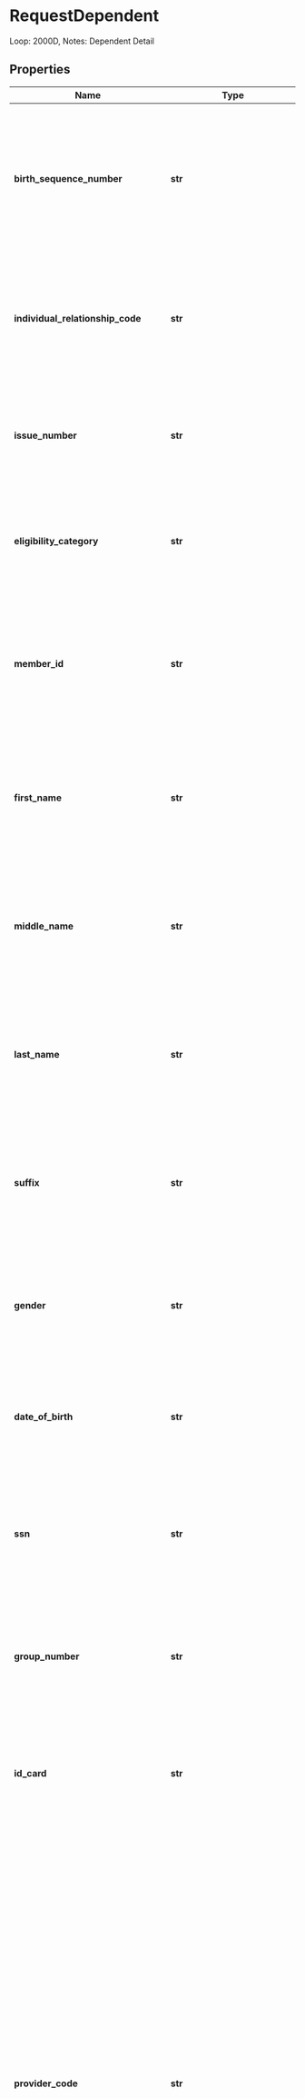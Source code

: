 # RequestDependent

Loop: 2000D, Notes: Dependent Detail

## Properties
Name | Type | Description | Notes
------------ | ------------- | ------------- | -------------
**birth_sequence_number** | **str** | Loop: 2100D Segment: INS, Element: INS17, Notes: Birth Sequence Number - must be exactly 9 positive unsigned numeric characters. | [optional] 
**individual_relationship_code** | **str** | Loop: 2100D Segment: INS, Element: INS02, Notes: Allowed Values are: &#39;01&#39; - Spouse, &#39;19&#39; - Child, &#39;34&#39; Other Adult | [optional] 
**issue_number** | **str** | Loop: 2100D Segment: REF, Element: REF02, Notes: REF01&#x3D;IF Issue Number | [optional] 
**eligibility_category** | **str** | Loop: 2100D Segment: REF, Element: REF02, Notes: REF01&#x3D;MRC Eligibility Category | [optional] 
**member_id** | **str** | Loop: 2100C and 2100D, Segment: MN1, Element: NM109, Notes: NM108&#x3D;MI, memberId 2-80 alphanumeric characters | [optional] 
**first_name** | **str** | Loop: 2100C and 2100D, Segment: MN1, Element: NM104, Notes: firstName 1-35 alphanumeric characters | [optional] 
**middle_name** | **str** | Loop: 2100C and 2100D, Segment: MN1, Element: NM105, Notes: middleName 1-25 alphanumeric characters | [optional] 
**last_name** | **str** | Loop: 2100C and 2100D, Segment: MN1, Element: NM103, Notes: lastName 1-60 alphanumeric characters | [optional] 
**suffix** | **str** | Loop: 2100C and 2100D, Segment: MN1, Element: NM107, Notes: lastName 1-10 alphanumeric characters | [optional] 
**gender** | **str** | Loop: 2100C and 2100D, Segment: DMG, Element: DMG03, Notes: gender 1 character &#39;M&#39; or &#39;F&#39; | [optional] 
**date_of_birth** | **str** | Loop: 2100C and 2100D, Segment: DMG, Element: DMG02, Notes: date of birth in YYYYMMDD | [optional] 
**ssn** | **str** | Loop: 2100C and 2100D, Segment: REF, Element: REF02, Notes: REF01&#x3D;SY Social Security Number | [optional] 
**group_number** | **str** | Loop: 2100C and 2100D, Segment: REF, Element: REF02, Notes: REF01&#x3D;6P Group Number | [optional] 
**id_card** | **str** | Loop: 2100C and 2100D, Segment: REF, Element: REF02, Notes: REF01&#x3D;HJ Identity Card Number | [optional] 
**provider_code** | **str** | Loop: 2100C and 2100D, Segment: PRV, Element: PRV01, Notes: Provider Code, Notes: Allowed Values are: &#39;AD&#39; Admitting, &#39;AT&#39; Attending, &#39;BI&#39; Billing, &#39;CO&#39; Consulting, &#39;CV&#39; Covering, &#39;H&#39; Hospital, &#39;HH&#39; Home Health Care, &#39;LA&#39; Laboratory, &#39;OT&#39; Other Physician, &#39;P1&#39; Pharmacist, &#39;P2&#39; Pharmacy, &#39;PC&#39; Primary Care Physician, &#39;PE&#39; Performing, &#39;R&#39; Rural Health Clinic, &#39;RF&#39; Referring, &#39;SK&#39; Skilled Nursing Facility, &#39;SU&#39; Supervising | [optional] 
**reference_identification_qualifier** | **str** | Loop: 2100C and 2100D, Segment: PRV, Element: PRV02, Notes: Allowed Values are: &#39;9K&#39; Servicer, &#39;D3&#39; National Council for Prescription Drug Programs Pharmacy Number, &#39;EI&#39; Employer&#39;s Identification Number, &#39;HPI&#39; Centers for Medicare and Medicaid Services National Provider Identifier, &#39;PXC&#39; Health Care Provider Taxonomy Code, &#39;SY&#39; Social Security Number, &#39;TJ&#39; Federal Taxpayer&#39;s Identification Number | [optional] 
**provider_identifier** | **str** | Loop: 2100C and 2100D, Segment: PRV, Element: PRV03, Notes: Provider Identifier | [optional] 
**beginning_card_issue_date** | **str** | Loop: 2110C and 2110D, Segment: DTP, Element: DTP03, Notes: DTP01&#x3D;102, DTP02&#x3D;RD8 Retired | [optional] 
**end_card_issue_date** | **str** | Loop: 2110C and 2110D, Segment: DTP, Element: DTP03, Notes: DTP01&#x3D;102, DTP02&#x3D;RD8 Retired | [optional] 
**id_card_issue_date** | **str** | Loop: 2110C and 2110D, Segment: DTP, Element: DTP03, Notes: DTP01&#x3D;102, DTP02&#x3D;D8 Retired | [optional] 
**plan_issue_date** | **str** | Loop: 2110C and 2110D, Segment: DTP, Element: DTP03, Notes: DTP01&#x3D;291, DTP02&#x3D;D8 Retired | [optional] 
**beginning_plan_issue_date** | **str** | Loop: 2110C and 2110D, Segment: DTP, Element: DTP03, Notes: DTP01&#x3D;291, DTP02&#x3D;RD8 Retired | [optional] 
**end_plan_issue_date** | **str** | Loop: 2110C and 2110D, Segment: DTP, Element: DTP03, Notes: DTP01&#x3D;291, DTP02&#x3D;RD8 Retired | [optional] 
**health_care_code_information** | [**List[HealthCareInformation]**](HealthCareInformation.md) | Loop: 2100C and 2100D, Segment: HI, Element: HI01-1 HI01-2, Notes: Health Care Diagnosis | [optional] 
**address** | [**Address**](Address.md) |  | [optional] 
**additional_identification** | [**AdditionalIdentification**](AdditionalIdentification.md) |  | [optional] 

## Example

```python
from openapi_client.models.request_dependent import RequestDependent

# TODO update the JSON string below
json = "{}"
# create an instance of RequestDependent from a JSON string
request_dependent_instance = RequestDependent.from_json(json)
# print the JSON string representation of the object
print RequestDependent.to_json()

# convert the object into a dict
request_dependent_dict = request_dependent_instance.to_dict()
# create an instance of RequestDependent from a dict
request_dependent_form_dict = request_dependent.from_dict(request_dependent_dict)
```
[[Back to Model list]](../README.md#documentation-for-models) [[Back to API list]](../README.md#documentation-for-api-endpoints) [[Back to README]](../README.md)


